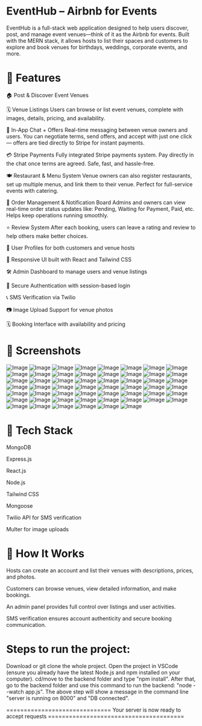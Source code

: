 # EventHub – Airbnb for Events
EventHub is a full-stack web application designed to help users discover, post, and manage event venues—think of it as the Airbnb for events. Built with the MERN stack, it allows hosts to list their spaces and customers to explore and book venues for birthdays, weddings, corporate events, and more.

# 🚀 Features
🏠 Post & Discover Event Venues

🗓 Venue Listings
Users can browse or list event venues, complete with images, details, pricing, and availability.

💬 In-App Chat + Offers
Real-time messaging between venue owners and users. You can negotiate terms, send offers, and accept with just one click — offers are tied directly to Stripe for instant payments.

💳 Stripe Payments
Fully integrated Stripe payments system. Pay directly in the chat once terms are agreed. Safe, fast, and hassle-free.

🍽 Restaurant & Menu System
Venue owners can also register restaurants, set up multiple menus, and link them to their venue. Perfect for full-service events with catering.

🔔 Order Management & Notification Board
Admins and owners can view real-time order status updates like:
Pending, Waiting for Payment, Paid, etc. Helps keep operations running smoothly.

⭐ Review System
After each booking, users can leave a rating and review to help others make better choices.

👤 User Profiles for both customers and venue hosts

📱 Responsive UI built with React and Tailwind CSS

🛠️ Admin Dashboard to manage users and venue listings

🔐 Secure Authentication with session-based login

📞 SMS Verification via Twilio

📷 Image Upload Support for venue photos

🗓️ Booking Interface with availability and pricing

# 📸 Screenshots
![Image](https://github.com/user-attachments/assets/cd328335-6bbe-4fe8-9c97-4879af58277b)
![Image](https://github.com/user-attachments/assets/39af3658-18fe-401a-8629-6859a9a9a2cc)
![Image](https://github.com/user-attachments/assets/570ee593-0f54-4b3e-baf0-7975b1e4c065)
![Image](https://github.com/user-attachments/assets/4341c9cc-5482-4c46-916c-1ac472a66116)
![Image](https://github.com/user-attachments/assets/352932df-bae1-4c99-b63d-47f287fc63fd)
![Image](https://github.com/user-attachments/assets/41e2873a-c0c9-4b68-9a32-ed6a5f8e3774)
![Image](https://github.com/user-attachments/assets/dac4be48-f27e-44bd-80e0-547b8b5bff08)
![Image](https://github.com/user-attachments/assets/353a4f4e-fed9-49c6-b54e-805a4bc4c5b2)
![Image](https://github.com/user-attachments/assets/8d5901b8-fdf6-4fae-8eb1-8f1452d27c02)
![Image](https://github.com/user-attachments/assets/3a733835-3500-4e84-93b9-296e3b7f6a68)
![Image](https://github.com/user-attachments/assets/7022eaac-0ea6-4541-a96d-5b1ed29dd7d8)
![Image](https://github.com/user-attachments/assets/807fd08b-5953-47c6-ba6a-7531dc33d6bd)
![Image](https://github.com/user-attachments/assets/a719a2d1-4261-4944-9ebc-df00877b7a3c)
![Image](https://github.com/user-attachments/assets/8b03d331-1874-4b90-9b7c-a44a2507803f)
![Image](https://github.com/user-attachments/assets/6d476581-353e-4477-b099-b8066c3a8228)
![Image](https://github.com/user-attachments/assets/44748385-2e17-41e3-9bd5-1488edf775b9)
![Image](https://github.com/user-attachments/assets/9b215563-b3f5-45b0-911c-c073260b14a8)
![Image](https://github.com/user-attachments/assets/49398032-db22-497d-93d4-812e424a5fa4)
![Image](https://github.com/user-attachments/assets/4ad7c7da-ea88-4fe8-9e42-d7e583290457)
![Image](https://github.com/user-attachments/assets/f516f399-e622-4800-a9ba-c51ab4bdf624)
![Image](https://github.com/user-attachments/assets/88b79a33-7c7a-4d95-b389-1f21b2c5dfe1)
![Image](https://github.com/user-attachments/assets/bcc67c19-6342-43d8-999d-e109a34129e4)
![Image](https://github.com/user-attachments/assets/a7e39f4b-e238-4b74-96ce-a2ba0f48f52e)
![Image](https://github.com/user-attachments/assets/86eb2e52-6b46-406e-a37b-1a27270091c8)
![Image](https://github.com/user-attachments/assets/03c38dab-1d69-45c3-ac5b-959666c75316)
![Image](https://github.com/user-attachments/assets/6010adf5-3fe6-4e57-9097-c3cd5ffafb42)
![Image](https://github.com/user-attachments/assets/4db40f2d-bdcb-4356-b982-ec585e7c3ab0)
![Image](https://github.com/user-attachments/assets/a870ff5f-a767-46a3-ac5a-efad557aa384)
![Image](https://github.com/user-attachments/assets/024f6f8b-70dc-4c05-90a5-7433b2bc1300)
![Image](https://github.com/user-attachments/assets/cbd2d143-7d0a-47e6-985e-e831cb03e88e)
![Image](https://github.com/user-attachments/assets/3d0f2906-01ff-4da5-ae2f-00c6b7df4bb7)
![Image](https://github.com/user-attachments/assets/b1ae20b5-0a34-49dd-b864-9ecbe6409fcd)
![Image](https://github.com/user-attachments/assets/2fab97c9-2e28-4213-82a6-5b79202ee35a)
![Image](https://github.com/user-attachments/assets/678f605e-81dd-4207-b39d-08b958ed00c9)
![Image](https://github.com/user-attachments/assets/b1aa7cf7-3624-419b-83bb-e9669db8fd88)
![Image](https://github.com/user-attachments/assets/ef4156b9-172a-47e0-8750-d37edfe22291)
![Image](https://github.com/user-attachments/assets/8e047bbf-694d-4e07-836d-e77397d8957b)
![Image](https://github.com/user-attachments/assets/1c29702d-f043-41a8-ab75-b672f291ea5a)
![Image](https://github.com/user-attachments/assets/edff452e-26c2-4563-9da0-ce4e47536903)
![Image](https://github.com/user-attachments/assets/99609e0b-c5e6-4b88-ab9a-8b1c354b3a63)
![Image](https://github.com/user-attachments/assets/185dc1af-31ea-4506-8b6c-84289db22bd5)
![Image](https://github.com/user-attachments/assets/53502071-2e31-470c-b6b4-7455121a43bb)
![Image](https://github.com/user-attachments/assets/ed6a3a24-ec92-48e3-829c-5e52d30f5c79)
![Image](https://github.com/user-attachments/assets/e010645f-5a3a-45d4-a90f-0690530a0e2d)
![Image](https://github.com/user-attachments/assets/46fb1897-5624-486d-b568-3ea0f92947be)
![Image](https://github.com/user-attachments/assets/63be4730-6230-4f60-98d8-36c87e19b539)
![Image](https://github.com/user-attachments/assets/85000af6-f3f2-4595-ac5c-97c5d8d148e0)
![Image](https://github.com/user-attachments/assets/55dfa33e-b921-4c43-8353-68cd7a0809b7)
![Image](https://github.com/user-attachments/assets/8bd67548-17ce-4fcc-8bb8-372ea51c7a1d)
![Image](https://github.com/user-attachments/assets/a5412b99-998d-4ea5-92c1-0feb9f167523)
![Image](https://github.com/user-attachments/assets/9e140153-a251-4fe2-a1f3-26c85725aec2)
![Image](https://github.com/user-attachments/assets/6c57030f-f7dd-4164-aeb6-464e1af1e4b6)
![Image](https://github.com/user-attachments/assets/54b80814-4fe6-4627-9e52-42c3fe4b8745)
![Image](https://github.com/user-attachments/assets/90c4f938-b96a-4ec7-b1ba-072bc64066de)

# 🧰 Tech Stack
MongoDB

Express.js

React.js

Node.js

Tailwind CSS

Mongoose

Twilio API for SMS verification

Multer for image uploads

# 🧠 How It Works
Hosts can create an account and list their venues with descriptions, prices, and photos.

Customers can browse venues, view detailed information, and make bookings.

An admin panel provides full control over listings and user activities.

SMS verification ensures account authenticity and secure booking communication.
# Steps to run the project:

Download or git clone the whole project.
Open the project in VSCode (ensure you already have the latest Node.js and npm installed on your computer).
cd/move to the backend folder and type "npm install".
After that, go to the backend folder and use this command to run the backend: "node --watch app.js".
The above step will show a message in the command line "server is running on 8000" and "DB connected".

============================== Your server is now ready to accept requests =======================================
